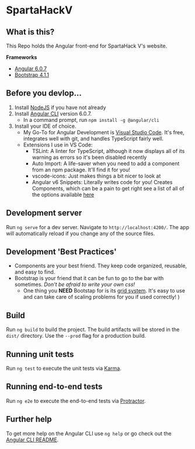 # SpartaHackV

## What is this?

This Repo holds the Angular front-end for SpartaHack V's website.

__Frameworks__
* [Angular 6.0.7](https://angular.io/guide/quickstart)
* [Bootstrap 4.1.1](https://getbootstrap.com/docs/4.1/getting-started/introduction/)

## Before you devlop...
1. Install [NodeJS](https://nodejs.org/en/) if you have not already
2. Install [Angular CLI](https://github.com/angular/angular-cli) version 6.0.7.
    * In a command prompt, run `npm install -g @angular/cli`
3. Install your IDE of choice.
    * My Go-To for Angular Development is [Visual Studio Code](https://code.visualstudio.com). It's free, integrates well with git, and handles TypeScript fairly well. 
    * Extensions I use in VS Code:
        * TSLint: A linter for TypeScript, although it now displays all of its warning as errors so it's been disabled recently
        * Auto Import: A life-saver when you need to add a component from an npm package. It'll find it for you!
        * vscode-icons: Just makes things a bit nicer to look at
        * Angular v6 Snippets: Literally writes code for you! Creates Components, which can be a pain to get right see a list of all of the options available [here](https://marketplace.visualstudio.com/items?itemName=johnpapa.Angular2)
        
## Development server

Run `ng serve` for a dev server. Navigate to `http://localhost:4200/`. The app will automatically reload if you change any of the source files.

## Development 'Best Practices'
* Components are your best friend. They keep code organized, reusable, and easy to find.
* Bootstrap is your friend that it can be fun to go to the bar with sometimes. _Don't be afraid to write your own css!_
    * One thing you __NEED__ Bootstap for is its [grid system](https://getbootstrap.com/docs/4.1/layout/grid/). It's easy to use and can take care of scaling problems for you if used correctly!
)

## Build

Run `ng build` to build the project. The build artifacts will be stored in the `dist/` directory. Use the `--prod` flag for a production build.

## Running unit tests

Run `ng test` to execute the unit tests via [Karma](https://karma-runner.github.io).

## Running end-to-end tests

Run `ng e2e` to execute the end-to-end tests via [Protractor](http://www.protractortest.org/).

## Further help

To get more help on the Angular CLI use `ng help` or go check out the [Angular CLI README](https://github.com/angular/angular-cli/blob/master/README.md).
